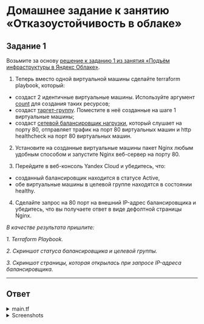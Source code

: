 # Домашнее задание к занятию «Отказоустойчивость в облаке»


## Задание 1 

Возьмите за основу [решение к заданию 1 из занятия «Подъём инфраструктуры в Яндекс Облаке»](https://github.com/netology-code/sdvps-homeworks/blob/main/7-03.md#задание-1).

1. Теперь вместо одной виртуальной машины сделайте terraform playbook, который:

- создаст 2 идентичные виртуальные машины. Используйте аргумент [count](https://www.terraform.io/docs/language/meta-arguments/count.html) для создания таких ресурсов;
- создаст [таргет-группу](https://registry.terraform.io/providers/yandex-cloud/yandex/latest/docs/resources/lb_target_group). Поместите в неё созданные на шаге 1 виртуальные машины;
- создаст [сетевой балансировщик нагрузки](https://registry.terraform.io/providers/yandex-cloud/yandex/latest/docs/resources/lb_network_load_balancer), который слушает на порту 80, отправляет трафик на порт 80 виртуальных машин и http healthcheck на порт 80 виртуальных машин.

2. Установите на созданные виртуальные машины пакет Nginx любым удобным способом и запустите Nginx веб-сервер на порту 80.

3. Перейдите в веб-консоль Yandex Cloud и убедитесь, что: 

- созданный балансировщик находится в статусе Active,
- обе виртуальные машины в целевой группе находятся в состоянии healthy.

4. Сделайте запрос на 80 порт на внешний IP-адрес балансировщика и убедитесь, что вы получаете ответ в виде дефолтной страницы Nginx.

*В качестве результата пришлите:*

*1. Terraform Playbook.*

*2. Скриншот статуса балансировщика и целевой группы.*

*3. Скриншот страницы, которая открылась при запросе IP-адреса балансировщика.*

---
## Ответ
<details> 

<summary>main.tf</summary>

```bash
terraform {
  required_providers {
    yandex = {
      source = "yandex-cloud/yandex"
    }
  }
}
provider "yandex" {
  token     = "y0_AgAAAABwkEPgAATuwQAAAADxRDFWCaiGhz_8RcOe8hYzuvCEDP2RD0M"
  cloud_id  = "b1g7nshdjbnhelq4oca9"
  folder_id = "b1gcn5ahgd86svtfa362"
  zone      = "ru-central1-a"
}

resource "yandex_compute_instance" "vm" {
  count = 2 
  name = "vm${count.index}"
  platform_id = "standard-v2"

  resources {
    core_fraction = "100"
    cores         = "2"
    memory        = "2"
  }

  boot_disk {
    initialize_params {
      image_id = "fd89iq8mqvli97d9poej"
      size = "10"
    }
  }
  network_interface {
    subnet_id = yandex_vpc_subnet.subnet-1.id
    nat       = true
  }
  scheduling_policy {
    preemptible = true
  }
  metadata = {
    user-data = "${file("./meta.txt")}"
  }
}
##




resource "yandex_vpc_network" "network-1" {
  name = "network1"
}

resource "yandex_vpc_subnet" "subnet-1" {
  name           = "subnet1"
  v4_cidr_blocks = ["192.168.10.0/24"]
  network_id     = "${yandex_vpc_network.network-1.id}"
}

##
resource "yandex_lb_network_load_balancer" "lb1" {
  name = "lb1"
  listener {
    name = "my-lb1"
    port = 80 
    external_address_spec {
      ip_version = "ipv4"
    }
  }

  attached_target_group {
    target_group_id = yandex_lb_target_group.tgtest-1.id
    healthcheck {
      name = "http"
      http_options {
        port = 80
        path = "/"
      }
    }
  }
}

resource "yandex_lb_target_group" "tgtest-1" {
  name = "tgtest-1"

  target {
    subnet_id = yandex_vpc_subnet.subnet-1.id
    address   = yandex_compute_instance.vm[0].network_interface.0.ip_address
  }

  target {
    subnet_id = yandex_vpc_subnet.subnet-1.id
    address   = yandex_compute_instance.vm[1].network_interface.0.ip_address
  }
}
```

</details> 

<details>

<summary>Screenshots </summary>

- ![text](./1.png)
- ![text](./2.png)
- ![text](./2.png)

</details>


